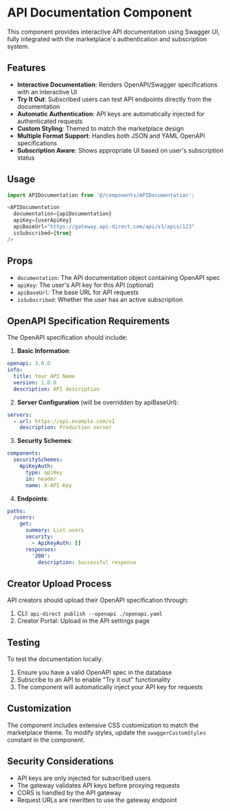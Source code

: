 # API Documentation Component

This component provides interactive API documentation using Swagger UI, fully integrated with the marketplace's authentication and subscription system.

## Features

- **Interactive Documentation**: Renders OpenAPI/Swagger specifications with an interactive UI
- **Try It Out**: Subscribed users can test API endpoints directly from the documentation
- **Automatic Authentication**: API keys are automatically injected for authenticated requests
- **Custom Styling**: Themed to match the marketplace design
- **Multiple Format Support**: Handles both JSON and YAML OpenAPI specifications
- **Subscription Aware**: Shows appropriate UI based on user's subscription status

## Usage

```typescript
import APIDocumentation from '@/components/APIDocumentation';

<APIDocumentation
  documentation={apiDocumentation}
  apiKey={userApiKey}
  apiBaseUrl="https://gateway.api-direct.com/api/v1/apis/123"
  isSubscribed={true}
/>
```

## Props

- `documentation`: The API documentation object containing OpenAPI spec
- `apiKey`: The user's API key for this API (optional)
- `apiBaseUrl`: The base URL for API requests
- `isSubscribed`: Whether the user has an active subscription

## OpenAPI Specification Requirements

The OpenAPI specification should include:

1. **Basic Information**:
```yaml
openapi: 3.0.0
info:
  title: Your API Name
  version: 1.0.0
  description: API description
```

2. **Server Configuration** (will be overridden by apiBaseUrl):
```yaml
servers:
  - url: https://api.example.com/v1
    description: Production server
```

3. **Security Schemes**:
```yaml
components:
  securitySchemes:
    ApiKeyAuth:
      type: apiKey
      in: header
      name: X-API-Key
```

4. **Endpoints**:
```yaml
paths:
  /users:
    get:
      summary: List users
      security:
        - ApiKeyAuth: []
      responses:
        '200':
          description: Successful response
```

## Creator Upload Process

API creators should upload their OpenAPI specification through:
1. CLI: `api-direct publish --openapi ./openapi.yaml`
2. Creator Portal: Upload in the API settings page

## Testing

To test the documentation locally:

1. Ensure you have a valid OpenAPI spec in the database
2. Subscribe to an API to enable "Try it out" functionality
3. The component will automatically inject your API key for requests

## Customization

The component includes extensive CSS customization to match the marketplace theme. To modify styles, update the `swaggerCustomStyles` constant in the component.

## Security Considerations

- API keys are only injected for subscribed users
- The gateway validates API keys before proxying requests
- CORS is handled by the API gateway
- Request URLs are rewritten to use the gateway endpoint
